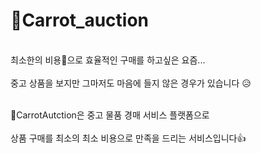 # 🥕Carrot_auction

<br>최소한의 비용💸으로 효율적인 구매를 하고싶은 요즘...</br>
<br>중고 상품을 보지만 그마저도 마음에 들지 않은 경우가 있습니다 😥</br>

<br>🥕CarrotAutction은 중고 물품 경매 서비스 플랫폼으로</br>
<br>상품 구매를 최소의 최소 비용으로 만족을 드리는 서비스입니다👍<br>
